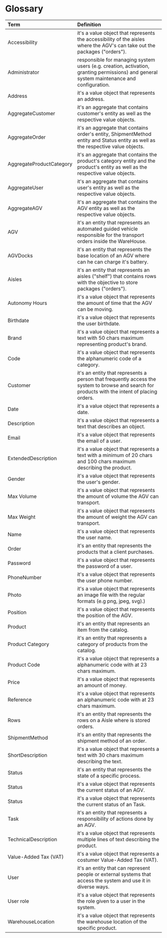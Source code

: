 # Glossary #

| **Term**              | **Definition**                                                                        |
|:----------------------| :----------------------------------------------------------------------------------- |
| Accessibility         | it's a value object that represents the accessibility of the aisles where the AGV's can take out the packages ("orders").
| Administrator         | responsible for managing system users (e.g. creation, activation, granting permissions) and general system maintenance and configuration.          
| Address               | it's a value object that represents an address.
| AggregateCustomer    | it's an aggregate that contains customer's entity as well as the respective value objects.
| AggregateOrder        | it's an aggregate that contains order's entity, ShipmentMethod entity and Status entity as well as the respective value objects.
| AggregateProductCategory| it's an aggregate that contains the product's category entity and the product's entity as well as the respective value objects.
| AggregateUser         | it's an aggregate that contains user's entity as well as the respective value objects.
| AggregateAGV          | it's an aggregate that contains the AGV entity as well as the respective value objects.
| AGV                   | it's an entity that represents an automated guided vehicle responsible for the transport orders inside the WareHouse.
| AGVDocks              | it's an entity that represents the base location of an AGV where can he can charge it's battery.
| Aisles                | it's an entity that represents an aisles ("shelf") that contains rows with the objective to store packages ("orders").
| Autonomy Hours        | it's a value object that represents the amount of time that the AGV can be moving. 
| Birthdate             | it's a value object that represents the user birthdate.
| Brand                 | it's a value object that represents a text with 50 chars maximum representing product's brand. 
| Code                  | it's a value object that represents the alphanumeric code of a category.
| Customer              | it's an entity that represents a person that frequently access the system to browse and search for products with the intent of placing orders.
| Date                  | it's a value object that represents a date.
| Description           | it's a value object that represents a text that describes an object. 
| Email                 | it's a value object that represents the email of a user.
| ExtendedDescription   | it's a value object that represents a text  with a minimum of 20 chars and 100 chars maximum describing the product. 
| Gender                | it's a value object that represents the user's gender.
| Max Volume            | it's a value object that represents the amount of volume the AGV can transport.
| Max Weight            | it's a value object that represents the amount of weight the AGV can transport.
| Name                  | it's a value object that represents the user name.
| Order                 | it's an entity that represents the products that a client purchases. 
| Password              | it's a value object that represents the password of a user.
| PhoneNumber           | it's a value object that represents the user phone number.
| Photo                 | it's a value object that represents an image file with the regular formats (e.g png, jpeg, svg).)
| Position              | it's a value object that represents the position of the AGV.
| Product               | it's an entity that represents an item from the catalog.
| Product Category      | it's an entity that represents a category of products from the catalog.
| Product Code          | it's a value object that represents a alphanumeric code with at 23 chars maximum.
| Price                 | it's a value object that represents an amount of money.
| Reference             | it's a value object that represents an alphanumeric code with at 23 chars maximum.
| Rows                  | it's an entity that represents the rows on a Aisle where is stored orders.
| ShipmentMethod        | it's an entity that represents the shipment method of an order.
| ShortDescription      | it's a value object that represents a text with 30 chars maximum describing the text.
| Status                | it's an entity that represents the state of a specific process.
| Status                | it's a value object that represents the current status of an AGV.
| Status                | it's a value object that represents the current status of an Task.
| Task                  | it's an entity that represents a responsibility of actions done by an AGV.
| TechnicalDescription  | it's a value object that represents multiple lines of text describing the product.
| Value-Added Tax (VAT) | it's a value object that represents a costumer Value-Added Tax (VAT).
| User                  | it's an entity that can represent people or external systems that access the system and use it in diverse ways.
| User role             | it's a value object that represents the role given to a user in the system.
| WarehouseLocation     | it's a value object that represents the warehouse location of the specific product.



